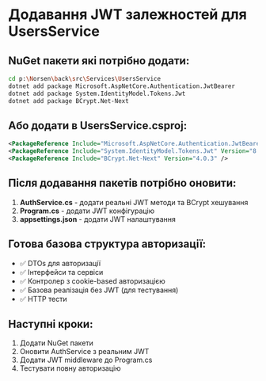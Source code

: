 # Додавання JWT залежностей для UsersService

## NuGet пакети які потрібно додати:

```bash
cd p:\Norsen\back\src\Services\UsersService
dotnet add package Microsoft.AspNetCore.Authentication.JwtBearer
dotnet add package System.IdentityModel.Tokens.Jwt
dotnet add package BCrypt.Net-Next
```

## Або додати в UsersService.csproj:

```xml
<PackageReference Include="Microsoft.AspNetCore.Authentication.JwtBearer" Version="8.0.0" />
<PackageReference Include="System.IdentityModel.Tokens.Jwt" Version="8.0.0" />
<PackageReference Include="BCrypt.Net-Next" Version="4.0.3" />
```

## Після додавання пакетів потрібно оновити:

1. **AuthService.cs** - додати реальні JWT методи та BCrypt хешування
2. **Program.cs** - додати JWT конфігурацію
3. **appsettings.json** - додати JWT налаштування

## Готова базова структура авторизації:

- ✅ DTOs для авторизації
- ✅ Інтерфейси та сервіси
- ✅ Контролер з cookie-based авторизацією
- ✅ Базова реалізація без JWT (для тестування)
- ✅ HTTP тести

## Наступні кроки:

1. Додати NuGet пакети
2. Оновити AuthService з реальним JWT
3. Додати JWT middleware до Program.cs
4. Тестувати повну авторизацію